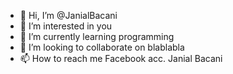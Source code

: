 - 👋 Hi, I’m @JanialBacani
- 👀 I’m interested in you
- 🌱 I’m currently learning programming
- 💞️ I’m looking to collaborate on blablabla
- 📫 How to reach me Facebook acc. Janial Bacani

<!---
JanialBacani/JanialBacani is a ✨ special ✨ repository because its `README.md` (this file) appears on your GitHub profile.
You can click the Preview link to take a look at your changes.
--->
